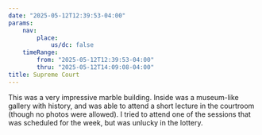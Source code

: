 ```yaml
---
date: "2025-05-12T12:39:53-04:00"
params:
    nav:
        place:
            us/dc: false
    timeRange:
        from: "2025-05-12T12:39:53-04:00"
        thru: "2025-05-12T14:09:08-04:00"
title: Supreme Court
---
```


This was a very impressive marble building. Inside was a museum-like gallery with history, and was able to attend a short lecture in the courtroom (though no photos were allowed). I tried to attend one of the sessions that was scheduled for the week, but was unlucky in the lottery.
